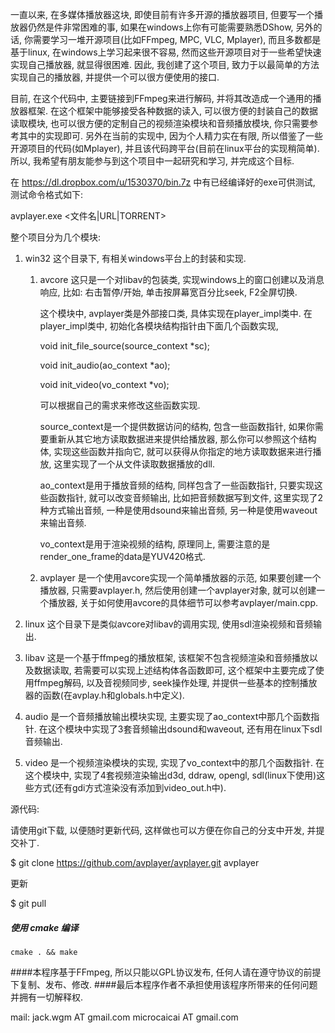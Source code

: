 一直以来, 在多媒体播放器这块, 即使目前有许多开源的播放器项目, 但要写一个播放器仍然是件非常困难的事, 如果在windows上你有可能需要熟悉DShow, 另外的话, 你需要学习一堆开源项目(比如FFmpeg, MPC, VLC, Mplayer), 而且多数都是基于linux, 在windows上学习起来很不容易, 然而这些开源项目对于一些希望快速实现自己播放器, 就显得很困难.
因此, 我创建了这个项目, 致力于以最简单的方法实现自己的播放器, 并提供一个可以很方便使用的接口.

目前, 在这个代码中, 主要链接到FFmpeg来进行解码, 并将其改造成一个通用的播放器框架. 在这个框架中能够接受各种数据的读入, 可以很方便的封装自己的数据读取模块, 也可以很方便的定制自己的视频渲染模块和音频播放模块, 你只需要参考其中的实现即可.
另外在当前的实现中, 因为个人精力实在有限, 所以借鉴了一些开源项目的代码(如Mplayer), 并且该代码跨平台(目前在linux平台的实现稍简单). 所以, 我希望有朋友能参与到这个项目中一起研究和学习, 并完成这个目标.

在 https://dl.dropbox.com/u/1530370/bin.7z 中有已经编译好的exe可供测试, 测试命令格式如下:

avplayer.exe <文件名|URL|TORRENT>


整个项目分为几个模块:


1. win32 这个目录下, 有相关windows平台上的封装和实现.

	1. avcore 这只是一个对libav的包装类, 实现windows上的窗口创建以及消息响应, 比如: 右击暂停/开始, 单击按屏幕宽百分比seek, F2全屏切换.

		这个模块中, avplayer类是外部接口类, 具体实现在player_impl类中. 在player_impl类中, 初始化各模块结构指针由下面几个函数实现,

		void init_file_source(source_context *sc);

		void init_audio(ao_context *ao);
	
		void init_video(vo_context *vo);

		可以根据自己的需求来修改这些函数实现.

		source_context是一个提供数据访问的结构, 包含一些函数指针, 如果你需要重新从其它地方读取数据进来提供给播放器, 那么你可以参照这个结构体, 实现这些函数并指向它, 就可以获得从你指定的地方读取数据来进行播放, 这里实现了一个从文件读取数据播放的dll.

		ao_context是用于播放音频的结构, 同样包含了一些函数指针, 只要实现这些函数指针, 就可以改变音频输出, 比如把音频数据写到文件, 这里实现了2种方式输出音频, 一种是使用dsound来输出音频, 另一种是使用waveout来输出音频.

		vo_context是用于渲染视频的结构, 原理同上, 需要注意的是render_one_frame的data是YUV420格式.
	
	2. avplayer 是一个使用avcore实现一个简单播放器的示范, 如果要创建一个播放器, 只需要avplayer.h, 然后使用创建一个avplayer对象, 就可以创建一个播放器, 关于如何使用avcore的具体细节可以参考avplayer/main.cpp.

2. linux 这个目录下是类似avcore对libav的调用实现, 使用sdl渲染视频和音频输出.

3. libav 这是一个基于ffmpeg的播放框架, 该框架不包含视频渲染和音频播放以及数据读取, 若需要可以实现上述结构体各函数即可, 这个框架中主要完成了使用ffmpeg解码, 以及音视频同步, seek操作处理, 并提供一些基本的控制播放器的函数(在avplay.h和globals.h中定义).

4. audio 是一个音频播放输出模块实现, 主要实现了ao_context中那几个函数指针. 在这个模块中实现了3套音频输出dsound和waveout, 还有用在linux下sdl音频输出.

5. video 是一个视频渲染模块的实现, 实现了vo_context中的那几个函数指针. 在这个模块中, 实现了4套视频渲染输出d3d, ddraw, opengl, sdl(linux下使用)这些方式(还有gdi方式渲染没有添加到video_out.h中).


源代码:

请使用git下载, 以便随时更新代码, 这样做也可以方便在你自己的分支中开发, 并提交补丁.

$ git clone https://github.com/avplayer/avplayer.git avplayer

更新

$ git pull

##### 使用 cmake 编译

	cmake . && make

####本程序基于FFmpeg, 所以只能以GPL协议发布, 任何人请在遵守协议的前提下复制、发布、修改.
####最后本程序作者不承担使用该程序所带来的任何问题并拥有一切解释权.


mail: jack.wgm AT gmail.com microcaicai AT gmail.com

